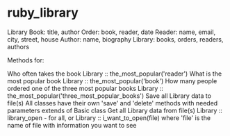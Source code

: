 # ruby_library

Library
Book: title, author
Order: book, reader, date
Reader: name, email, city, street, house
Author: name, biography
Library: books, orders, readers, authors

Methods for:

Who often takes the book           Library :: the_most_popular('reader')
What is the most popular book      Library :: the_most_popular('book')
How many people ordered one of the 
three most popular books           Library :: the_most_popular('three_most_popular_books')
Save all Library data to file(s)   All classes have their own 'save' and 'delete' methods with needed parameters extends of Basic class
Get all Library data from file(s)  Library :: library_open  - for all, or Library :: i_want_to_open(file) 
                                   where 'file' is the name of file with information you want to see 
